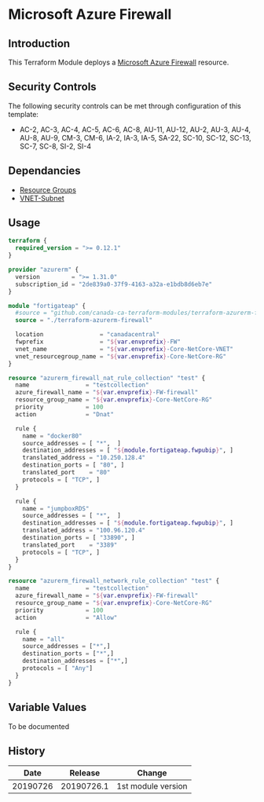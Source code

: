 # Microsoft Azure Firewall

## Introduction

This Terraform Module deploys a [Microsoft Azure Firewall](https://docs.microsoft.com/en-us/azure/templates/microsoft.network/2018-11-01/azurefirewalls) resource.

## Security Controls

The following security controls can be met through configuration of this template:

* AC-2, AC-3, AC-4, AC-5, AC-6, AC-8, AU-11, AU-12, AU-2, AU-3, AU-4, AU-8, AU-9, CM-3, CM-6, IA-2, IA-3, IA-5, SA-22, SC-10, SC-12, SC-13, SC-7, SC-8, SI-2, SI-4

## Dependancies

* [Resource Groups](https://github.com/canada-ca/accelerators_accelerateurs-azure/blob/master/Templates/arm/resourcegroups/latest/readme.md)
* [VNET-Subnet](https://github.com/canada-ca/accelerators_accelerateurs-azure/blob/master/Templates/arm/vnet-subnet/latest/readme.md)

## Usage

```terraform
terraform {
  required_version = ">= 0.12.1"
}

provider "azurerm" {
  version         = ">= 1.31.0"
  subscription_id = "2de839a0-37f9-4163-a32a-e1bdb8d6eb7e"
}

module "fortigateap" {
  #source = "github.com/canada-ca-terraform-modules/terraform-azurerm-fortigateap?ref=20190725.1"
  source = "./terraform-azurerm-firewall"

  location                = "canadacentral"
  fwprefix                = "${var.envprefix}-FW"
  vnet_name               = "${var.envprefix}-Core-NetCore-VNET"
  vnet_resourcegroup_name = "${var.envprefix}-Core-NetCore-RG"
}

resource "azurerm_firewall_nat_rule_collection" "test" {
  name                = "testcollection"
  azure_firewall_name = "${var.envprefix}-FW-firewall"
  resource_group_name = "${var.envprefix}-Core-NetCore-RG"
  priority            = 100
  action              = "Dnat"

  rule {
    name = "docker80"
    source_addresses = [ "*",  ]
    destination_addresses = [ "${module.fortigateap.fwpubip}", ]
    translated_address = "10.250.128.4"
    destination_ports = [ "80", ]
    translated_port    = "80"
    protocols = [ "TCP", ]
  }

  rule {
    name = "jumpboxRDS"
    source_addresses = [ "*",  ]
    destination_addresses = [ "${module.fortigateap.fwpubip}", ]
    translated_address = "100.96.120.4"
    destination_ports = [ "33890", ]
    translated_port    = "3389"
    protocols = [ "TCP", ]
  }
}

resource "azurerm_firewall_network_rule_collection" "test" {
  name                = "testcollection"
  azure_firewall_name = "${var.envprefix}-FW-firewall"
  resource_group_name = "${var.envprefix}-Core-NetCore-RG"
  priority            = 100
  action              = "Allow"

  rule {
    name = "all"
    source_addresses = ["*",]
    destination_ports = ["*",]
    destination_addresses = ["*",]
    protocols = [ "Any"]
  }
}
```

## Variable Values

To be documented

## History

| Date     | Release    | Change             |
| -------- | ---------- | ------------------ |
| 20190726 | 20190726.1 | 1st module version |
